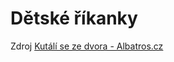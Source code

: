 # Dětské říkanky

Zdroj [Kutálí se ze dvora - Albatros.cz](https://www.albatros.cz/tituly/9968338/kutali-se-ze-dvora/)
